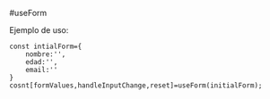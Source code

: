 #useForm




Ejemplo de uso:
```
const intialForm={
    nombre:'',
    edad:'',
    email:''
}
cosnt[formValues,handleInputChange,reset]=useForm(initialForm);
```

